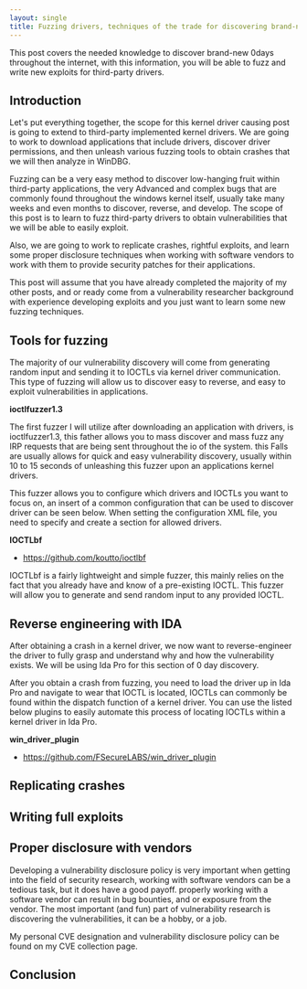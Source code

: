 ```yaml
---
layout: single
title: Fuzzing drivers, techniques of the trade for discovering brand-new 0days
---
```


This post covers the needed knowledge to discover brand-new 0days throughout the internet, with this information, you will be able to fuzz and write new exploits for third-party drivers. 

## Introduction

Let's put everything together,  the scope for this kernel driver causing post is going to extend to third-party implemented kernel drivers. We are going to work to download applications that include drivers, discover driver permissions, and then unleash various fuzzing tools to obtain crashes that we will then analyze in WinDBG. 

Fuzzing can be a very  easy method to discover low-hanging fruit within third-party applications, the very Advanced and complex bugs that are commonly found throughout the windows kernel itself, usually take many weeks and even months to discover, reverse, and develop.  The scope of this post is to learn to fuzz third-party drivers to obtain vulnerabilities that we will be able to easily exploit.

Also, we are going to work to replicate crashes, rightful exploits, and learn some proper disclosure techniques when working with software vendors to work with them to provide security patches for their applications. 

This post will assume that you have already completed the majority of my other posts, and or ready come from a vulnerability researcher background with experience developing exploits and you just want to learn some new fuzzing techniques.

## Tools for fuzzing

The majority of our vulnerability discovery will come from generating random input and sending it to IOCTLs via kernel driver communication.  This type of fuzzing will allow us to discover easy to reverse, and easy to exploit vulnerabilities in applications. 

**ioctlfuzzer1.3**

The first fuzzer I will utilize after downloading an application with drivers, is ioctlfuzzer1.3,  this father allows you to mass discover and mass fuzz any IRP requests that are being sent throughout the io of the system.  this Falls are usually allows  for quick and easy vulnerability discovery, usually within 10 to 15 seconds of unleashing this fuzzer upon an applications kernel drivers.

This fuzzer allows you to configure which drivers and IOCTLs  you want to focus on, an  insert of a common configuration that can be used to discover driver can be seen below.  When setting the configuration XML file, you need to specify and create a section for allowed drivers.

**IOCTLbf**
- https://github.com/koutto/ioctlbf

IOCTLbf is a fairly lightweight and simple fuzzer, this mainly relies on the fact that you already have and know of a pre-existing IOCTL.  This fuzzer will allow you to generate and send random input to any provided IOCTL.

## Reverse engineering with IDA

After obtaining a crash in a kernel driver, we now want to reverse-engineer the driver  to fully grasp and understand why and how the vulnerability exists.  We will be using Ida Pro for this section of 0 day discovery.

After you obtain a crash from fuzzing, you need to load the driver up in Ida Pro and navigate to wear that IOCTL is located, IOCTLs  can commonly be found within the dispatch function of a kernel driver.  You can use the listed below plugins to easily automate this process of locating IOCTLs  within a kernel driver in Ida Pro.

**win_driver_plugin**

- https://github.com/FSecureLABS/win_driver_plugin

## Replicating crashes

## Writing full exploits

## Proper disclosure with vendors

Developing a vulnerability disclosure policy is very important when getting into the field of security research, working with software vendors can be a tedious task, but it does have a good payoff.  properly working with a software vendor can result in bug bounties, and or  exposure from the vendor.  The most important (and fun) part of vulnerability research is discovering the vulnerabilities, it can be a hobby, or a job.

My personal CVE designation and vulnerability disclosure policy can be found on my CVE collection page. 

## Conclusion

